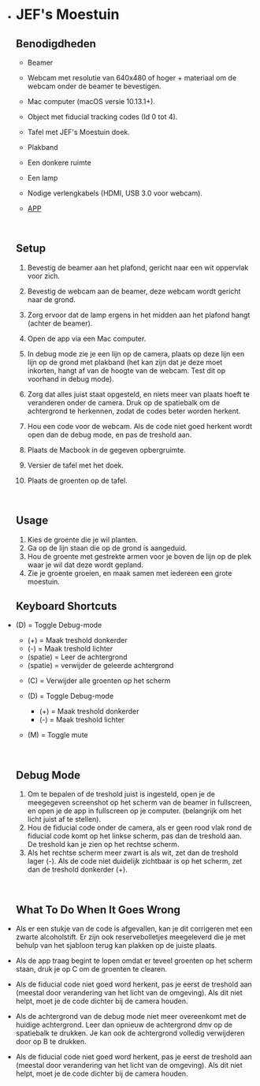 * # JEF's Moestuin

  ## Benodigdheden

  - Beamer

  - Webcam met resolutie van 640x480 of hoger + materiaal om de webcam onder de beamer te bevestigen.

  - Mac computer (macOS versie 10.13.1+).

  - Object met fiducial tracking codes (Id 0 tot 4).

  - Tafel met JEF's Moestuin doek.

  - Plakband

  - Een donkere ruimte

  - Een lamp

  - Nodige verlengkabels (HDMI, USB 3.0 voor webcam).

  - [APP](https://github.com/wouterlanduydt/JefsMoestuin/releases)

    ​

  ## Setup

  1. Bevestig de beamer aan het plafond, gericht naar een wit oppervlak voor zich.
  2. Bevestig de webcam aan de beamer, deze webcam wordt gericht naar de grond.
  3. Zorg ervoor dat de lamp ergens in het midden aan het plafond hangt (achter de beamer).
  4. Open de app via een Mac computer. 
  5. In debug mode zie je een lijn op de camera, plaats op deze lijn een lijn op de grond met plakband (het kan zijn dat je deze moet inkorten, hangt af van de hoogte van de webcam. Test dit op voorhand in debug mode).
  6. Zorg dat alles juist staat opgesteld, en niets meer van plaats hoeft te veranderen onder de camera. Druk op de spatiebalk om de achtergrond te herkennen, zodat de codes beter worden herkent.


  6. Hou een code voor de webcam. Als de code niet goed herkent wordt open dan de debug mode, en pas de treshold aan. 

  7. Plaats de Macbook in de gegeven opbergruimte.

  8. Versier de tafel met het doek.

  9. Plaats de groenten op de tafel.

     ​

  ## Usage

  1. Kies de groente die je wil planten.
  2. Ga op de lijn staan die op de grond is aangeduid.
  3. Hou de groente met gestrekte armen voor je boven de lijn op de plek waar je wil dat deze wordt gepland.
  4. Zie je groente groeien, en maak samen met iedereen een grote moestuin.

  ## Keyboard Shortcuts


* (D) = Toggle Debug-mode
  * (+) = Maak treshold donkerder
  * (-) = Maak treshold lichter 
  * (spatie) = Leer de achtergrond
  * (spatie) = verwijder de geleerde achtergrond
  - (C) = Verwijder alle groenten op het scherm
  - (D) = Toggle Debug-mode

    - (+) = Maak treshold donkerder
    - (-) = Maak treshold lichter 

  - (M) = Toggle mute

    ​

  ## Debug Mode

    1. Om te bepalen of de treshold juist is ingesteld, open je de meegegeven screenshot op het scherm van de beamer in fullscreen, en open je de app in fullscreen op je computer. (belangrijk om het licht juist af te stellen).
    2. Hou de fiducial code onder de camera, als er geen rood vlak rond de fiducial code komt op het linkse scherm, pas dan de treshold aan. De treshold kan je zien op het rechtse scherm.
    3. Als het rechtse scherm meer zwart is als wit, zet dan de treshold lager (-). Als de code niet duidelijk  zichtbaar is op het scherm, zet dan de treshold donkerder (+).

  ​

  ## What To Do When It Goes Wrong

* Als er een stukje van de code is afgevallen, kan je dit corrigeren met een zwarte alcoholstift. Er zijn ook reservebolletjes meegeleverd die je met behulp van het sjabloon terug kan plakken op de juiste plaats.
* Als de app traag begint te lopen omdat er teveel groenten op het scherm staan, druk je op C om de groenten te clearen.
* Als de fiducial code niet goed word herkent, pas je eerst de treshold aan (meestal door verandering van het licht van de omgeving). Als dit niet helpt, moet je de code dichter bij de camera houden.
* Als de achtergrond van de debug mode niet meer overeenkomt met de huidige achtergrond. Leer dan opnieuw de achtergrond dmv op de spatiebalk te drukken. Je kan ook de achtergrond volledig verwijderen door op B te drukken.
* Als de fiducial code niet goed word herkent, pas je eerst de treshold aan (meestal door verandering van het licht van de omgeving). Als dit niet helpt, moet je de code dichter bij de camera houden.
